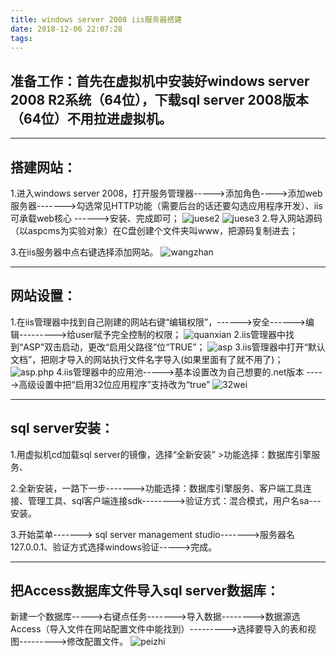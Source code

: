 ```yaml
---
title: windows server 2008 iis服务器搭建
date: 2018-12-06 22:07:28
tags:
---
```

## 准备工作：首先在虚拟机中安装好windows server 2008 R2系统（64位），下载sql server 2008版本（64位）不用拉进虚拟机。

------
## 搭建网站：
    
1.进入windows server 2008，打开服务管理器----->添加角色---->添加web服务器------->勾选常见HTTP功能（需要后台的话还要勾选应用程序开发）、iis可承载web核心 ------>安装、完成即可；
![juese2](iis/juese2.jpg)
![juese3](iis/juese3.jpg)
2.导入网站源码（以aspcms为实验对象）在C盘创建个文件夹叫www，把源码复制进去；

3.在iis服务器中点右键选择添加网站。
![wangzhan](iis/wangzhan.jpg)

--------
## 网站设置：

1.在iis管理器中找到自己刚建的网站右键“编辑权限”，------>安全------>编辑--------->给user赋予完全控制的权限；
![quanxian](iis/quanxian.jpg)
2.iis管理器中找到“ASP”双击启动，更改“启用父路径”位“TRUE”；
![asp](iis/asp.jpg)
3.iis管理器中打开“默认文档”，把刚才导入的网站执行文件名字导入(如果里面有了就不用了)；
![asp.php](iis/asp.php.jpg)
4.iis管理器中的应用池----->基本设置改为自己想要的.net版本
                    ----->高级设置中把“启用32位应用程序”支持改为“true”
![32wei](iis/32wei.jpg)

--------
## sql server安装：

1.用虚拟机cd加载sql server的镜像，选择“全新安装” 
        >功能选择：数据库引擎服务、
    
2.全新安装，一路下一步------->功能选择：数据库引擎服务、客户端工具连接、管理工具、sql客户端连接sdk-------->验证方式：混合模式，用户名sa---安装。

3.开始菜单-------> sql server management studio------->服务器名127.0.0.1、验证方式选择windows验证----->完成。

----------
## 把Access数据库文件导入sql server数据库：

新建一个数据库----->右键点任务------->导入数据-------->数据源选Access（导入文件在网站配置文件中能找到）--------->选择要导入的表和视图--------->修改配置文件。
![peizhi](iis/peizhi.jpg)
